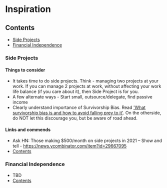 # Inspiration

## Contents
- [Side Projects](#side-projects)
- [Financial Independence](#financial-independence)

### Side Projects
#### Things to consider
- It takes time to do side projects. Think - managing two projects at your work. If you can manage 2 projects at work, without affecting your work life balance (if you care about it), then Side Project is for you. 
- A few alternate ways - Start small, outsource/delegate, find passive income
- Clearly understand importance of Survivorship Bias. Read ['What survivorship bias is and how to avoid falling prey to it'](https://www.deanyeong.com/article/survivorship-bias). On the otherside, do NOT let this discourage you, but be aware of road ahead.

#### Links and commends
- Ask HN: Those making $500/month on side projects in 2021 – Show and tell - https://news.ycombinator.com/item?id=29667095
- [Contents](#contents)

### Financial Independence
- TBD
- [Contents](#contents)
